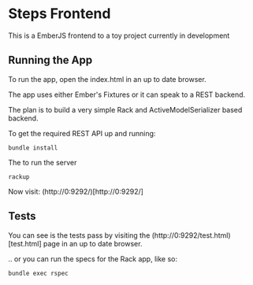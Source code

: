 Steps Frontend
==============

This is a EmberJS frontend to a toy project currently in development

Running the App
---------------

To run the app, open the index.html in an up to date browser.

The app uses either Ember's Fixtures or it can speak to a REST backend.

The plan is to build a very simple Rack and ActiveModelSerializer based backend.

To get the required REST API up and running:

    bundle install

The to run the server

    rackup

Now visit: (http://0:9292/)[http://0:9292/]

Tests
-----

You can see is the tests pass by visiting the (http://0:9292/test.html)[test.html] page in an up to date browser.

.. or you can run the specs for the Rack app, like so:

    bundle exec rspec


